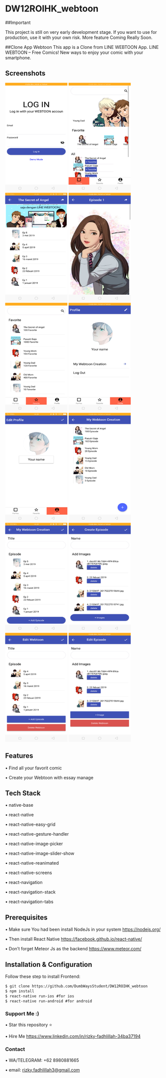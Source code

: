 # DW12ROIHK_webtoon
##Important

This project is still on very early development stage. If you want to use for production, use it with your own risk. 
More feature Coming Really Soon.

##Clone App Webtoon
This app is a Clone from LINE WEBTOON App. LINE WEBTOON – Free Comics! New ways to enjoy your comic with your smartphone. 

## Screenshots

<p float="left">
  <img src="https://github.com/DumbWaysStudent/DW12ROIHK_webtoon/blob/1.login_screen/screenShoot/1.%20login.png" width="200" height="350" alt="Choose a Service Type"/>

  <img src="https://github.com/DumbWaysStudent/DW12ROIHK_webtoon/blob/1.login_screen/screenShoot/2.For%20you.png" width="200" height="350" alt="Pick Location"/>

  <img src="https://github.com/DumbWaysStudent/DW12ROIHK_webtoon/blob/1.login_screen/screenShoot/3.%20Detail%20Webtoon.png" width="200" height="350" alt="Finding the truck"/>

  <img src="https://github.com/DumbWaysStudent/DW12ROIHK_webtoon/blob/1.login_screen/screenShoot/4.%20Detail%20Episode.png" width="200" height="350" alt="Order History"/>

  <img src="https://github.com/DumbWaysStudent/DW12ROIHK_webtoon/blob/1.login_screen/screenShoot/5.%20Favorite.png" width="200" height="350" alt="Choose a Service Type"/>

  <img src="https://github.com/DumbWaysStudent/DW12ROIHK_webtoon/blob/1.login_screen/screenShoot/6.%20profile.png" width="200" height="350" alt="Pick Location"/>

  <img src="https://github.com/DumbWaysStudent/DW12ROIHK_webtoon/blob/1.login_screen/screenShoot/7.%20edit%20profile.png" width="200" height="350" alt="Finding the truck"/>

  <img src="https://github.com/DumbWaysStudent/DW12ROIHK_webtoon/blob/1.login_screen/screenShoot/8.%20my%20webtoon%20creation.png" width="200" height="350" alt="Order History"/>

  <img src="https://github.com/DumbWaysStudent/DW12ROIHK_webtoon/blob/1.login_screen/screenShoot/9.%20create%20Webtoon.png" width="200" height="350" alt="Choose a Service Type"/>

  <img src="https://github.com/DumbWaysStudent/DW12ROIHK_webtoon/blob/1.login_screen/screenShoot/10.%20create%20episode.png" width="200" height="350" alt="Pick Location"/>

  <img src="https://github.com/DumbWaysStudent/DW12ROIHK_webtoon/blob/1.login_screen/screenShoot/11.%20edit%20webtoon.png" width="200" height="350" alt="Finding the truck"/>

  <img src="https://github.com/DumbWaysStudent/DW12ROIHK_webtoon/blob/1.login_screen/screenShoot/12.%20edit%20episode%20.png" width="200" height="350" alt="Order History"/>
</p>
    
    
## Features

•	Find all your favorit comic

•	Create your Webtoon with essay manage

## Tech Stack

•	native-base

•	react-native

•	react-native-easy-grid

•	react-native-gesture-handler

•	react-native-image-picker

•	react-native-image-slider-show

•	react-native-reanimated

•	react-native-screens

•	react-navigation

•	react-navigation-stack

•	react-navigation-tabs

## Prerequisites

•	Make sure You had been install NodeJs in your system https://nodejs.org/

•	Then install React Native https://facebook.github.io/react-native/

•	Don’t forget Meteor Js as the backend https://www.meteor.com/

## Installation & Configuration
Follow these step to install
Frontend:
```
$ git clone https://github.com/DumbWaysStudent/DW12ROIHK_webtoon
$ npm install
$ react-native run-ios #for ios
$ react-native run-android #for android
```
### Support Me :)
•	Star this repository ⭐️

•	Hire Me https://www.linkedin.com/in/rizky-fadhlillah-34ba37194

### Contact
•	WA/TELEGRAM: +62 8980881665

•	email: rizky.fadhlillah3@gmail.com

